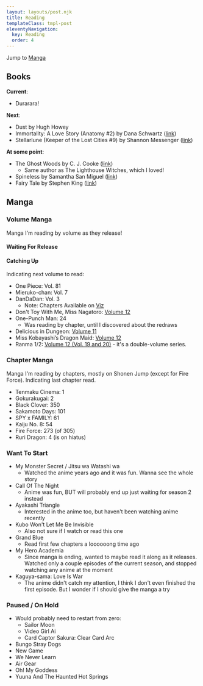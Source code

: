 ```yaml
---
layout: layouts/post.njk
title: Reading
templateClass: tmpl-post
eleventyNavigation:
  key: Reading
  order: 4
---
```


Jump to [Manga](#manga)

## Books

**Current**:
- Durarara!

**Next**:
- Dust by Hugh Howey
- Immortality: A Love Story (Anatomy #2) by Dana Schwartz ([link](https://dana-schwartz.com/books/immortality-a-love-story/))
- Stellarlune (Keeper of the Lost Cities #9) by Shannon Messenger ([link](https://www.simonandschuster.com/series/Keeper-of-the-Lost-Cities))

**At some point**:
- The Ghost Woods by C. J. Cooke ([link](https://carolynjesscooke.com/the-ghost-woods/))
	- Same author as The Lighthouse Witches, which I loved!
- Spineless by Samantha San Miguel ([link](https://www.samanthasanmiguel.com/))
- Fairy Tale by Stephen King ([link](https://stephenking.com/works/novel/fairy-tale.html))

## Manga

### Volume Manga

Manga I'm reading by volume as they release!

#### Waiting For Release

#### Catching Up

Indicating next volume to read:

- One Piece: Vol. 81
- Mieruko-chan: Vol. 7
- DanDaDan: Vol. 3
	- Note: Chapters Available on [Viz](https://www.viz.com/shonenjump/chapters/dandadan?locale=en)
- Don't Toy With Me, Miss Nagatoro: [Volume 12](https://kodansha.us/series/dont-toy-with-me-miss-nagatoro/)
- One-Punch Man: 24
	- Was reading by chapter, until I discovered about the redraws
- Delicious in Dungeon: [Volume 11](https://yenpress.com/9781975346720/delicious-in-dungeon-vol-11/)
- Miss Kobayashi’s Dragon Maid: [Volume 12](https://sevenseasentertainment.com/series/miss-kobayashis-dragon-maid/)
- Ranma 1/2: [Volume 12 (Vol. 19 and 20)](https://www.viz.com/ranma-1-2) - it's a double-volume series.


### Chapter Manga

Manga I'm reading by chapters, mostly on Shonen Jump (except for Fire Force). Indicating last chapter read.

- Tenmaku Cinema: 1
- Gokurakugai: 2
- Black Clover: 350
- Sakamoto Days: 101
- SPY x FAMILY: 61
- Kaiju No. 8: 54
- Fire Force: 273 (of 305)
- Ruri Dragon: 4 (is on hiatus)

### Want To Start

- My Monster Secret / Jitsu wa Watashi wa
	- Watched the anime years ago and it was fun. Wanna see the whole story
- Call Of The Night
	- Anime was fun, BUT will probably end up just waiting for season 2 instead
- Ayakashi Triangle
	- Interested in the anime too, but haven't been watching anime recently
- Kubo Won't Let Me Be Invisible
	- Also not sure if I watch or read this one
- Grand Blue
	- Read first few chapters a loooooong time ago
- My Hero Academia
	- Since manga is ending, wanted to maybe read it along as it releases. Watched only a couple episodes of the current season, and stopped watching any anime at the moment
- Kaguya-sama: Love Is War
	- The anime didn't catch my attention, I think I don't even finished the first episode. But I wonder if I should give the manga a try

### Paused / On Hold

- Would probably need to restart from zero:
	- Sailor Moon
	- Video Girl Ai
	- Card Captor Sakura: Clear Card Arc
- Bungo Stray Dogs
- New Game
- We Never Learn
- Air Gear
- Oh! My Goddess
- Yuuna And The Haunted Hot Springs